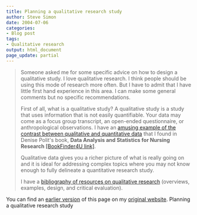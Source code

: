 ```yaml
---
title: Planning a qualitative research study
author: Steve Simon
date: 2004-07-06
categories:
- Blog post
tags:
- Qualitative research
output: html_document
page_update: partial
---
```

> Someone asked me for some specific advice on how to design a
> qualitative study. I love qualitative research. I think people should
> be using this mode of research more often. But I have to admit that I
> have little first hand experience in this area. I can make some
> general comments but no specific recommendations.
>
> First of all, what is a qualitative study? A qualitative study is a
> study that uses information that is not easily quantifiable. Your data
> may come as a focus group transcript, an open-ended questionnaire, or
> anthropological observations. I have an [amusing example of the
> contrast between qualitative and quantitative
> data](www.childrensmercy.org/definitions/qual.htm) that I found in
> Denise Polit's book, **Data Analysis and Statistics for Nursing
> Research** [\[BookFinder4U
> link\]](http://www.bookfinder4u.com/detail/0838563295.html).
>
> Qualitative data gives you a richer picture of what is really going on
> and it is ideal for addressing complex topics where you may not know
> enough to fully delineate a quantitative research study.
>
> I have a [bibliography of resources on qualitative
> research](../library/qualitative1.asp) (overviews, examples, design,
> and critical evaluation).

You can find an [earlier version](http://www.pmean.com/04/qualitative.html) of this page on my [original website](http://www.pmean.com/original_site.html). Planning a qualitative research study

